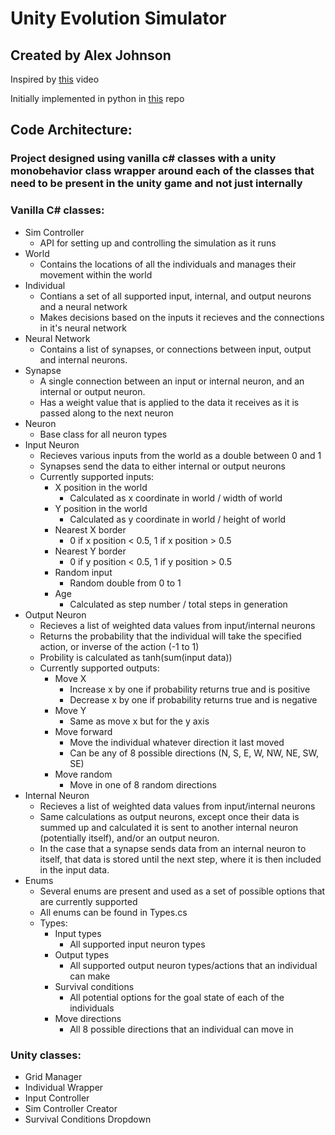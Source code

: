 # Unity Evolution Simulator
## Created by Alex Johnson
Inspired by [this](https://www.youtube.com/watch?v=N3tRFayqVtk) video

Initially implemented in python in [this](https://github.com/alex-johnson41/evolutionSim) repo

## Code Architecture:
### Project designed using vanilla c# classes with a unity monobehavior class wrapper around each of the classes that need to be present in the unity game and not just internally
### Vanilla C# classes:
- Sim Controller
  - API for setting up and controlling the simulation as it runs
- World
  - Contains the locations of all the individuals and manages their movement within the world
- Individual
  - Contians a set of all supported input, internal, and output neurons and a neural network
  - Makes decisions based on the inputs it recieves and the connections in it's neural network
- Neural Network
  - Contains a list of synapses, or connections between input, output and internal neurons. 
- Synapse
  - A single connection between an input or internal neuron, and an internal or output neuron. 
  - Has a weight value that is applied to the data it receives as it is passed along to the next neuron
- Neuron
  - Base class for all neuron types
- Input Neuron
  - Recieves various inputs from the world as a double between 0 and 1
  - Synapses send the data to either internal or output neurons
  - Currently supported inputs:
    - X position in the world 
      - Calculated as x coordinate in world / width of world
    - Y position in the world 
      - Calculated as y coordinate in world / height of world
    - Nearest X border
      - 0 if x position < 0.5, 1 if x position > 0.5
    - Nearest Y border
      - 0 if y position < 0.5, 1 if y position > 0.5
    - Random input
      - Random double from 0 to 1
    - Age
      - Calculated as step number / total steps in generation
- Output Neuron
  - Recieves a list of weighted data values from input/internal neurons
  - Returns the probability that the individual will take the specified action, or inverse of the action (-1 to 1)
  - Probility is calculated as tanh(sum(input data))
  - Currently supported outputs:
    - Move X
      - Increase x by one if probability returns true and is positive
      - Decrease x by one if probability returns true and is negative
    - Move Y
      - Same as move x but for the y axis
    - Move forward
      - Move the individual whatever direction it last moved
      - Can be any of 8 possible directions (N, S, E, W, NW, NE, SW, SE)
    - Move random
      - Move in one of 8 random directions
- Internal Neuron
  - Recieves a list of weighted data values from input/internal neurons
  - Same calculations as output neurons, except once their data is summed up and calculated it is sent to another internal neuron (potentially itself), and/or an output neuron. 
  - In the case that a synapse sends data from an internal neuron to itself, that data is stored until the next step, where it is then included in the input data.
- Enums
  - Several enums are present and used as a set of possible options that are currently supported
  - All enums can be found in Types.cs
  - Types:
    - Input types
      - All supported input neuron types
    - Output types
      - All supported output neuron types/actions that an individual can make
    - Survival conditions
      - All potential options for the goal state of each of the individuals
    - Move directions
      - All 8 possible directions that an individual can move in
### Unity classes:
- Grid Manager
- Individual Wrapper
- Input Controller
- Sim Controller Creator
- Survival Conditions Dropdown